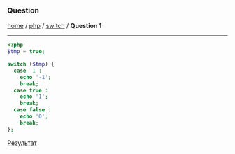 ### Question
[home][go-home] / [php][go-php] / [switch][go-switch] / **Question 1**

---
```php
<?php
$tmp = true;

switch ($tmp) {
  case -1 :
    echo '-1';
    break;
  case true :
    echo '1';
    break;
  case false :
    echo '0';
    break;
};
```

[Результат][result]

[result]: ./answer-1.md
[go-switch]: ./index.md
[go-php]: ../index.md
[go-home]: ../../index.md
